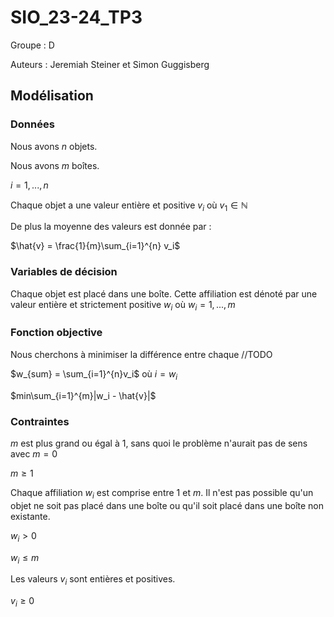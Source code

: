 # SIO_23-24_TP3

Groupe : D

Auteurs : Jeremiah Steiner et Simon Guggisberg

## Modélisation

### Données

Nous avons $n$ objets.

Nous avons $m$ boîtes.

$i = 1,..., n$

Chaque objet a une valeur entière et positive $v_i$ où $v_1 \in \mathbb{N}$

De plus la moyenne des valeurs est donnée par :

$\hat{v} = \frac{1}{m}\sum_{i=1}^{n} v_i$

### Variables de décision

Chaque objet est placé dans une boîte. Cette affiliation est dénoté par une valeur entière et strictement positive $w_i$ où $w_i = 1,...,m$

### Fonction objective

Nous cherchons à minimiser la différence entre chaque
//TODO

$w_{sum} = \sum_{i=1}^{n}v_i$ où $i = w_i$

$min\sum_{i=1}^{m}|w_i - \hat{v}|$

### Contraintes

$m$ est plus grand ou égal à 1, sans quoi le problème n'aurait pas de sens avec $m = 0$

$m \ge 1$

Chaque affiliation $w_i$ est comprise entre 1 et $m$. Il n'est pas possible qu'un objet ne soit pas placé dans une boîte ou qu'il soit placé dans une boîte non existante.

$w_i > 0$

$w_i \le m$

Les valeurs $v_i$ sont entières et positives.

$v_i \ge 0$
